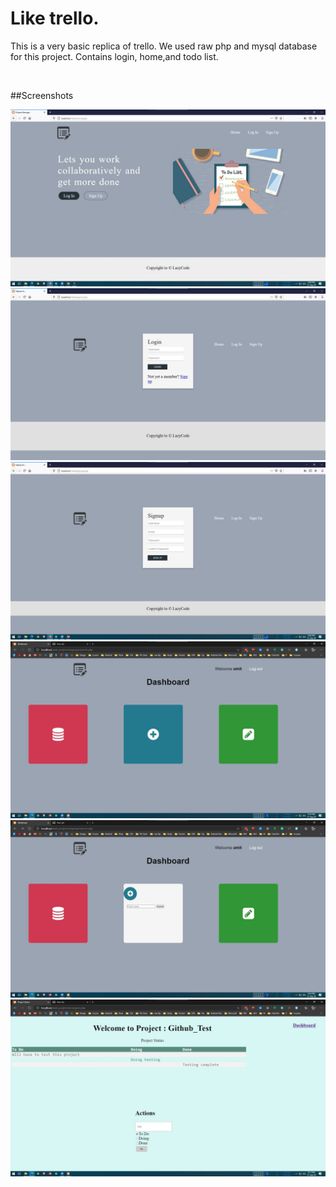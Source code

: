 # Like trello.

This is a very basic replica of trello. We used raw php and mysql database for this project.
Contains login, home,and todo list.

<br>

##Screenshots

<img src="./2.jpg">
<img src="./1.jpg">
<img src="./3.jpg">
<img src="./4.jpg">
<img src="./5.jpg">
<img src="./6.jpg">

